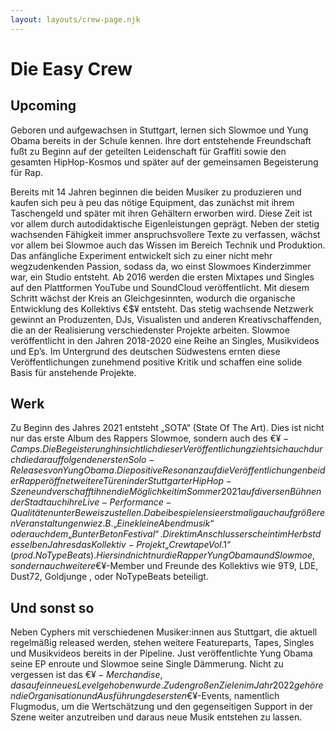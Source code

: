 ```yaml
---
layout: layouts/crew-page.njk
---
```


# Die Easy Crew
## Upcoming
Geboren und aufgewachsen in Stuttgart, lernen sich Slowmoe und Yung Obama
bereits in der Schule kennen. Ihre dort entstehende Freundschaft fußt zu Beginn auf der geteilten Leidenschaft für Graffiti sowie den gesamten HipHop-Kosmos und
später auf der gemeinsamen Begeisterung für Rap.


Bereits mit 14 Jahren beginnen die beiden Musiker zu produzieren und kaufen sich
peu à peu das nötige Equipment, das zunächst mit ihrem Taschengeld und später
mit ihren Gehältern erworben wird. Diese Zeit ist vor allem durch autodidaktische
Eigenleistungen geprägt. Neben der stetig wachsenden Fähigkeit immer
anspruchsvollere Texte zu verfassen, wächst vor allem bei Slowmoe auch das
Wissen im Bereich Technik und Produktion. Das anfängliche Experiment entwickelt
sich zu einer nicht mehr wegzudenkenden Passion, sodass da, wo einst Slowmoes
Kinderzimmer war, ein Studio entsteht. Ab 2016 werden die ersten Mixtapes und
Singles auf den Plattformen YouTube und SoundCloud veröffentlicht. Mit diesem
Schritt wächst der Kreis an Gleichgesinnten, wodurch die organische Entwicklung
des Kollektivs €$¥ entsteht.
Das stetig wachsende Netzwerk gewinnt an Produzenten, DJs, Visualisten und
anderen Kreativschaffenden, die an der Realisierung verschiedenster Projekte
arbeiten. Slowmoe veröffentlicht in den Jahren 2018-2020 eine Reihe an Singles, Musikvideos und Ep’s. Im Untergrund des deutschen Südwestens ernten diese
Veröffentlichungen zunehmend positive Kritik und schaffen eine solide Basis für
anstehende Projekte.

## Werk
Zu Beginn des Jahres 2021 entsteht „SOTA“ (State Of The Art). Dies ist nicht nur
das erste Album des Rappers Slowmoe, sondern auch des €$¥-Camps. Die
Begeisterung hinsichtlich dieser Veröffentlichung zieht sich auch durch die
darauffolgenden ersten Solo-Releases von Yung Obama. Die positive Resonanz auf
die Veröffentlichungen beider Rapper öffnet weitere Türen in der Stuttgarter
HipHop-Szene und verschafft ihnen die Möglichkeit im Sommer 2021 auf diversen
Bühnen der Stadt auch ihre Live-Performance-Qualitäten unter Beweis zu stellen.
Dabei bespielen sie erstmalig auch auf größeren Veranstaltungen wie z.B. „Eine
kleine Abendmusik“ oder auch dem „Bunter Beton Festival“. Direkt im Anschluss
erscheint im Herbst desselben Jahres das Kollektiv-Projekt „Crewtape Vol.1“ (prod. NoTypeBeats). Hier sind nicht nur die Rapper Yung Obama und Slowmoe, sondern auch weitere €$¥-Member und Freunde des Kollektivs wie 9T9, LDE, Dust72,
Goldjunge , oder NoTypeBeats beteiligt.

## Und sonst so
Neben Cyphers mit verschiedenen Musiker:innen aus Stuttgart, die aktuell
regelmäßig released werden, stehen weitere Featureparts, Tapes, Singles und
Musikvideos bereits in der Pipeline. Just veröffentlichte Yung Obama seine EP
enroute und Slowmoe seine Single Dämmerung. Nicht zu vergessen ist das
€$¥-Merchandise, das auf ein neues Level gehoben wurde. Zu den großen Zielen im
Jahr 2022 gehören die Organisation und Ausführung des ersten €$¥-Events,
namentlich Flugmodus, um die Wertschätzung und den gegenseitigen Support in der
Szene weiter anzutreiben und daraus neue Musik entstehen zu lassen.
